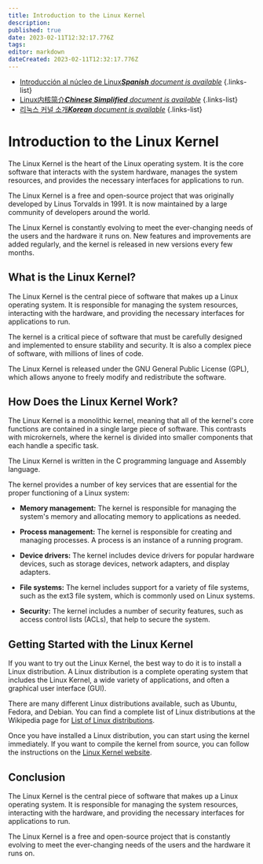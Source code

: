 ```yaml
---
title: Introduction to the Linux Kernel
description: 
published: true
date: 2023-02-11T12:32:17.776Z
tags: 
editor: markdown
dateCreated: 2023-02-11T12:32:17.776Z
---
```


- [Introducción al núcleo de Linux***Spanish** document is available*](/es/Knowledge-base/Linux/introduction-to-the-linux-kernel)
{.links-list}
- [Linux内核简介***Chinese Simplified** document is available*](/zh/Knowledge-base/Linux/introduction-to-the-linux-kernel)
{.links-list}
- [리눅스 커널 소개***Korean** document is available*](/ko/Knowledge-base/Linux/introduction-to-the-linux-kernel)
{.links-list}


# Introduction to the Linux Kernel

The Linux Kernel is the heart of the Linux operating system. It is the core software that interacts with the system hardware, manages the system resources, and provides the necessary interfaces for applications to run.

The Linux Kernel is a free and open-source project that was originally developed by Linus Torvalds in 1991. It is now maintained by a large community of developers around the world.

The Linux Kernel is constantly evolving to meet the ever-changing needs of the users and the hardware it runs on. New features and improvements are added regularly, and the kernel is released in new versions every few months.

## What is the Linux Kernel?

The Linux Kernel is the central piece of software that makes up a Linux operating system. It is responsible for managing the system resources, interacting with the hardware, and providing the necessary interfaces for applications to run.

The kernel is a critical piece of software that must be carefully designed and implemented to ensure stability and security. It is also a complex piece of software, with millions of lines of code.

The Linux Kernel is released under the GNU General Public License (GPL), which allows anyone to freely modify and redistribute the software.

## How Does the Linux Kernel Work?

The Linux Kernel is a monolithic kernel, meaning that all of the kernel's core functions are contained in a single large piece of software. This contrasts with microkernels, where the kernel is divided into smaller components that each handle a specific task.

The Linux Kernel is written in the C programming language and Assembly language.

The kernel provides a number of key services that are essential for the proper functioning of a Linux system:

- **Memory management:** The kernel is responsible for managing the system's memory and allocating memory to applications as needed.

- **Process management:** The kernel is responsible for creating and managing processes. A process is an instance of a running program.

- **Device drivers:** The kernel includes device drivers for popular hardware devices, such as storage devices, network adapters, and display adapters.

- **File systems:** The kernel includes support for a variety of file systems, such as the ext3 file system, which is commonly used on Linux systems.

- **Security:** The kernel includes a number of security features, such as access control lists (ACLs), that help to secure the system.

## Getting Started with the Linux Kernel

If you want to try out the Linux Kernel, the best way to do it is to install a Linux distribution. A Linux distribution is a complete operating system that includes the Linux Kernel, a wide variety of applications, and often a graphical user interface (GUI).

There are many different Linux distributions available, such as Ubuntu, Fedora, and Debian. You can find a complete list of Linux distributions at the Wikipedia page for [List of Linux distributions](https://en.wikipedia.org/wiki/List_of_Linux_distributions).

Once you have installed a Linux distribution, you can start using the kernel immediately. If you want to compile the kernel from source, you can follow the instructions on the [Linux Kernel website](https://www.kernel.org/).

## Conclusion

The Linux Kernel is the central piece of software that makes up a Linux operating system. It is responsible for managing the system resources, interacting with the hardware, and providing the necessary interfaces for applications to run.

The Linux Kernel is a free and open-source project that is constantly evolving to meet the ever-changing needs of the users and the hardware it runs on.
